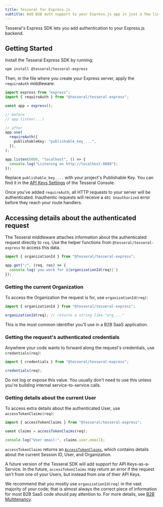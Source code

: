 ```yaml
---
title: Tesseral for Express.js
subtitle: Add B2B auth support to your Express.js app in just a few lines of code.
---
```


Tesseral's Express SDK lets you add authentication to your Express.js backend.

## Getting Started

Install the Tesseral Express SDK by running:

```bash
npm install @tesseral/tesseral-express
```

Then, in the file where you create your Express server, apply the `requireAuth` middleware:

```ts
import express from "express";
import { requireAuth } from "@tesseral/tesseral-express";

const app = express();

// before
// app.listen(...)

// after
app.use(
  requireAuth({
    publishableKey: "publishable_key_...",
  }),
);

app.listen(8080, "localhost", () => {
  console.log("Listening on http://localhost:8080");
});
```

Replace `publishable_key_...` with your project's Publishable Key. You can find
it in the [API Keys
Settings](https://console.tesseral.com/project-settings/api-keys) of the
Tesseral Console.

Once you've added `requireAuth`, all HTTP requests to your server will be
authenticated. Inauthentic requests will receive a `401 Unauthorized` error
before they reach your route handlers.

## Accessing details about the authenticated request

The Tesseral middleware attaches information about the authenticated request
directly to `req`. Use the helper functions from `@tesseral/tesseral-express` to
access this data.

```ts
import { organizationId } from "@tesseral/tesseral-express";

app.get("/", (req, res) => {
  console.log(`you work for ${organizationId(req)}`)
});
```

### Getting the current Organization

To access the Organization the request is for, use `organizationId(req)`:

```ts
import { organizationId } from "@tesseral/tesseral-express";

organizationId(req); // returns a string like "org_..."
```

This is the most common identifier you'll use in a B2B SaaS application.

### Getting the request's authenticated credentials

Anywhere your code wants to forward along the request's credentials, use
`credentials(req)`:

```ts
import { credentials } from "@tesseral/tesseral-express";

credentials(req);
```

Do not log or expose this value. You usually don't need to use this unless
you're building internal service-to-service calls.

### Getting details about the current User

To access extra details about the authenticated User, use
`accessTokenClaims(req)`:

```ts
import { accessTokenClaims } from "@tesseral/tesseral-express";

const claims = accessTokenClaims(req);

console.log("User email:", claims.user.email);
```

`accessTokenClaims` returns an
[`AccessTokenClaims`](https://github.com/tesseral-labs/tesseral-sdk-node/blob/master/src/api/types/AccessTokenClaims.ts),
which contains details about the current Session ID, User, and Organization.

A future version of the Tesseral SDK will add support for API Keys-as-a-Service.
In the future, `accessTokenClaims` may return an error if the request isn't from
one of your Users, but instead from one of their API Keys.

We recommend that you mostly use `organizationId(req)` in the vast majority of
your code; that is almost always the correct piece of information for most B2B
SaaS code should pay attention to. For more details, see [B2B
Multitenancy](/docs/features/b2b-multitenancy).
